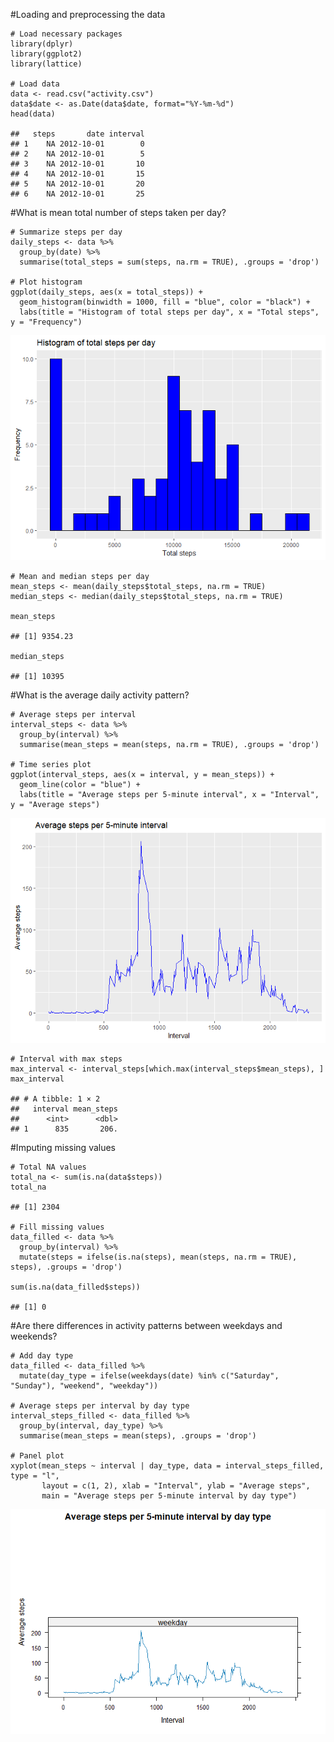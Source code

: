 \#Loading and preprocessing the data

    # Load necessary packages
    library(dplyr)
    library(ggplot2)
    library(lattice)

    # Load data
    data <- read.csv("activity.csv")
    data$date <- as.Date(data$date, format="%Y-%m-%d")
    head(data)

    ##   steps       date interval
    ## 1    NA 2012-10-01        0
    ## 2    NA 2012-10-01        5
    ## 3    NA 2012-10-01       10
    ## 4    NA 2012-10-01       15
    ## 5    NA 2012-10-01       20
    ## 6    NA 2012-10-01       25

\#What is mean total number of steps taken per day?

    # Summarize steps per day
    daily_steps <- data %>%
      group_by(date) %>%
      summarise(total_steps = sum(steps, na.rm = TRUE), .groups = 'drop')

    # Plot histogram
    ggplot(daily_steps, aes(x = total_steps)) +
      geom_histogram(binwidth = 1000, fill = "blue", color = "black") +
      labs(title = "Histogram of total steps per day", x = "Total steps", y = "Frequency")

![](figure/unnamed-chunk-3-1.png)

    # Mean and median steps per day
    mean_steps <- mean(daily_steps$total_steps, na.rm = TRUE)
    median_steps <- median(daily_steps$total_steps, na.rm = TRUE)

    mean_steps

    ## [1] 9354.23

    median_steps

    ## [1] 10395

\#What is the average daily activity pattern?

    # Average steps per interval
    interval_steps <- data %>%
      group_by(interval) %>%
      summarise(mean_steps = mean(steps, na.rm = TRUE), .groups = 'drop')

    # Time series plot
    ggplot(interval_steps, aes(x = interval, y = mean_steps)) +
      geom_line(color = "blue") +
      labs(title = "Average steps per 5-minute interval", x = "Interval", y = "Average steps")

![](figure/unnamed-chunk-5-1.png)

    # Interval with max steps
    max_interval <- interval_steps[which.max(interval_steps$mean_steps), ]
    max_interval

    ## # A tibble: 1 × 2
    ##   interval mean_steps
    ##      <int>      <dbl>
    ## 1      835       206.

\#Imputing missing values

    # Total NA values
    total_na <- sum(is.na(data$steps))
    total_na

    ## [1] 2304

    # Fill missing values
    data_filled <- data %>%
      group_by(interval) %>%
      mutate(steps = ifelse(is.na(steps), mean(steps, na.rm = TRUE), steps), .groups = 'drop')

    sum(is.na(data_filled$steps))

    ## [1] 0

\#Are there differences in activity patterns between weekdays and
weekends?

    # Add day type
    data_filled <- data_filled %>%
      mutate(day_type = ifelse(weekdays(date) %in% c("Saturday", "Sunday"), "weekend", "weekday"))

    # Average steps per interval by day type
    interval_steps_filled <- data_filled %>%
      group_by(interval, day_type) %>%
      summarise(mean_steps = mean(steps), .groups = 'drop')

    # Panel plot
    xyplot(mean_steps ~ interval | day_type, data = interval_steps_filled, type = "l",
           layout = c(1, 2), xlab = "Interval", ylab = "Average steps",
           main = "Average steps per 5-minute interval by day type")

![](figure/unnamed-chunk-8-1.png)

